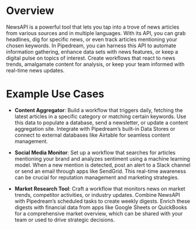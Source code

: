 # Overview

NewsAPI is a powerful tool that lets you tap into a trove of news articles from various sources and in multiple languages. With its API, you can grab headlines, dig for specific news, or even track articles mentioning your chosen keywords. In Pipedream, you can harness this API to automate information gathering, enhance data sets with news features, or keep a digital pulse on topics of interest. Create workflows that react to news trends, amalgamate content for analysis, or keep your team informed with real-time news updates.

# Example Use Cases

- **Content Aggregator**: Build a workflow that triggers daily, fetching the latest articles in a specific category or matching certain keywords. Use this data to populate a database, send a newsletter, or update a content aggregation site. Integrate with Pipedream’s built-in Data Stores or connect to external databases like Airtable for seamless content management.

- **Social Media Monitor**: Set up a workflow that searches for articles mentioning your brand and analyzes sentiment using a machine learning model. When a new mention is detected, post an alert to a Slack channel or send an email through apps like SendGrid. This real-time awareness can be crucial for reputation management and marketing strategies.

- **Market Research Tool**: Craft a workflow that monitors news on market trends, competitor activities, or industry updates. Combine NewsAPI with Pipedream’s scheduled tasks to create weekly digests. Enrich these digests with financial data from apps like Google Sheets or QuickBooks for a comprehensive market overview, which can be shared with your team or used to drive strategic decisions.
